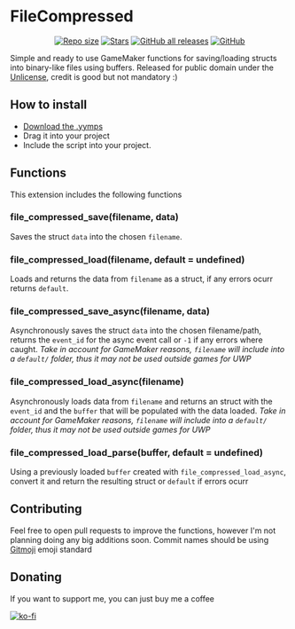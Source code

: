 # FileCompressed
<div align="center">
	<a href="https://github.com/AntikoreDev/file-compressed" onClick = "return false"><img alt = "Repo size" src = "https://img.shields.io/github/repo-size/AntikoreDev/file-compressed?style=for-the-badge"></a>
	<a href="https://github.com/AntikoreDev/file-compressed/stargazers"><img alt = "Stars" src = "https://img.shields.io/github/stars/AntikoreDev/file-compressed?style=for-the-badge"></a>
	<a href="https://github.com/AntikoreDev/file-compressed/releases"><img alt="GitHub all releases" src="https://img.shields.io/github/downloads/AntikoreDev/file-compressed/total?style=for-the-badge"></a>
	<a href="./LICENSE"><img alt="GitHub" src="https://img.shields.io/github/license/AntikoreDev/file-compressed?style=for-the-badge"></a>
</div>

Simple and ready to use GameMaker functions for saving/loading structs into binary-like files using buffers. Released for public domain under the [Unlicense](./LICENSE), credit is good but not mandatory :)

## How to install
- [Download the .yymps](https://github.com/AntikoreDev/file-compressed/releases)
- Drag it into your project
- Include the script into your project.

## Functions
This extension includes the following functions

### file_compressed_save(filename, data)
Saves the struct `data` into the chosen `filename`.

### file_compressed_load(filename, default = undefined)
Loads and returns the data from `filename` as a struct, if any errors ocurr returns `default`.

### file_compressed_save_async(filename, data)
Asynchronously saves the struct `data` into the chosen filename/path, returns the `event_id` for the async event call or `-1` if any errors where caught. _Take in account for GameMaker reasons, `filename` will include into a `default/` folder, thus it may not be used outside games for UWP_

### file_compressed_load_async(filename)
Asynchronously loads data from `filename` and returns an struct with the `event_id` and the `buffer` that will be populated with the data loaded. _Take in account for GameMaker reasons, `filename` will include into a `default/` folder, thus it may not be used outside games for UWP_

### file_compressed_load_parse(buffer, default = undefined)
Using a previously loaded `buffer` created with `file_compressed_load_async`, convert it and return the resulting struct or `default` if errors ocurr

## Contributing
Feel free to open pull requests to improve the functions, however I'm not planning doing any big additions soon.
Commit names should be using [Gitmoji](https://gitmoji.dev/) emoji standard

## Donating
If you want to support me, you can just buy me a coffee

[![ko-fi](https://ko-fi.com/img/githubbutton_sm.svg)](https://ko-fi.com/P5P7827IB)
